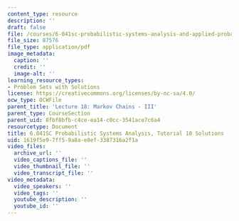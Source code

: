 ```yaml
---
content_type: resource
description: ''
draft: false
file: /courses/6-041sc-probabilistic-systems-analysis-and-applied-probability-fall-2013/1619f5e97ff59a8ae8ef3387316a2f1a_MIT6_041SCF13_tut10_sol.pdf
file_size: 87576
file_type: application/pdf
image_metadata:
  caption: ''
  credit: ''
  image-alt: ''
learning_resource_types:
- Problem Sets with Solutions
license: https://creativecommons.org/licenses/by-nc-sa/4.0/
ocw_type: OCWFile
parent_title: 'Lecture 18: Markov Chains - III'
parent_type: CourseSection
parent_uid: 8fbf8bfb-c4ce-ea14-c0cc-3541ace7c6a4
resourcetype: Document
title: 6.041SC Probabilistic Systems Analysis, Tutorial 10 Solutions
uid: 1619f5e9-7ff5-9a8a-e8ef-3387316a2f1a
video_files:
  archive_url: ''
  video_captions_file: ''
  video_thumbnail_file: ''
  video_transcript_file: ''
video_metadata:
  video_speakers: ''
  video_tags: ''
  youtube_description: ''
  youtube_id: ''
---
```

